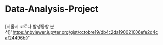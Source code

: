 # Data-Analysis-Project

## 
[서울시 코로나 발생동향 분석]"https://nbviewer.jupyter.org/gist/octobre19/db4c2da190021006efe2d4caf24496b0"

